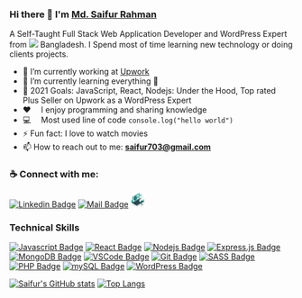 ### Hi there 👋 I'm [Md. Saifur Rahman](https://saifurpro.netlify.app/)
A Self-Taught Full Stack Web Application Developer and WordPress Expert from <img src="https://image.flaticon.com/icons/svg/323/323299.svg" width="13"/> Bangladesh. I Spend most of time learning new technology or doing clients projects.

- 🔭 I’m currently working at [Upwork](https://www.upwork.com/o/profiles/users/_~0154814b62379dfa42/)
- 🌱 I’m currently learning everything 🤣
- 🥅 2021 Goals: JavaScript, React, Nodejs: Under the Hood, Top rated Plus Seller on Upwork as a WordPress Expert
- :hearts: &emsp;I enjoy programming and sharing knowledge
- :computer: &emsp;Most used line of code `console.log("hello world")`
- ⚡ Fun fact: I love to watch movies
- 📫 How to reach out to me: **saifur703@gmail.com**

### :coffee: Connect with me:
[![Linkedin Badge](https://img.shields.io/badge/LinkedIn-0077B5?style=for-the-badge&logo=linkedin&logoColor=white)](https://www.linkedin.com/in/saifur703/?lipi=urn%3Ali%3Apage%3Aprofile_view_index_index%3B5c8bf198-a473-4f5c-8ba4-376bc4934e11) [![Mail Badge](https://img.shields.io/badge/Gmail-D14836?style=for-the-badge&logo=gmail&logoColor=white)](mailto:saifur703@gmail.com) 
[<img alt="Website" width="26px" src="https://github.com/saifur703/saifur703/blob/master/website.jpg" />](https://saifurpro.netlify.app/)

### Technical Skills
[![Javascript Badge](https://img.shields.io/badge/-Javascript-F0DB4F?style=for-the-badge&labelColor=black&logo=javascript&logoColor=F0DB4F)](#)
[![React Badge](https://img.shields.io/badge/-React-61DBFB?style=for-the-badge&labelColor=black&logo=react&logoColor=61DBFB)](#)
[![Nodejs Badge](https://img.shields.io/badge/-Nodejs-3C873A?style=for-the-badge&labelColor=black&logo=node.js&logoColor=3C873A)](#)
[![Express.js Badge](https://img.shields.io/badge/Express.js-000000?style=for-the-badge&labelColor=259dff&logo=express&logoColor=white)](#) 
[![MongoDB Badge](https://img.shields.io/badge/MongoDB-4EA94B?style=for-the-badge&labelColor=black&logo=mongodb&logoColor=white)](#)
[![VSCode Badge](https://img.shields.io/badge/Visual_Studio-5C2D91?style=for-the-badge&labelColor=black&logo=visual%20studio&logoColor=white)](#) 
[![Git Badge](https://img.shields.io/badge/Git-F05032?style=for-the-badge&labelColor=black&logo=git&logoColor=white)](#)
[![SASS Badge](https://img.shields.io/badge/Sass-CC6699?style=for-the-badge&labelColor=black&logo=sass&logoColor=white)](#)
[![PHP Badge](https://img.shields.io/badge/php-blue?style=for-the-badge&labelColor=black&logo=php&logoColor=white)](#)
[![mySQL Badge](https://img.shields.io/badge/mysql-orange?style=for-the-badge&labelColor=black&logo=mysql&logoColor=white)](#)
[![WordPress Badge](https://img.shields.io/badge/wordpress-blue?style=for-the-badge&labelColor=black&logo=wordpress&logoColor=white)](#)

[![Saifur's GitHub stats](https://github-readme-stats.vercel.app/api?username=saifur703&show_icons=true)](https://github.com/saifur703/github-readme-stats)
[![Top Langs](https://github-readme-stats.vercel.app/api/top-langs/?username=saifur703&layout=compact)](https://github.com/saifur703/github-readme-stats)

